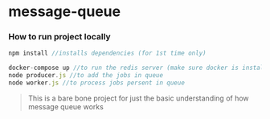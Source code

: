 # message-queue

### How to run project locally
```javascript
npm install //installs dependencies (for 1st time only)

docker-compose up //to run the redis server (make sure docker is installed in system)
node producer.js //to add the jobs in queue
node worker.js //to process jobs persent in queue
```

> This is a bare bone project for just the basic understanding of how message queue works